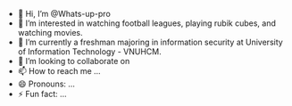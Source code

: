 - 👋 Hi, I’m @Whats-up-pro
- 👀 I’m interested in watching football leagues, playing rubik cubes, and watching movies.
- 🌱 I’m currently a freshman majoring in information security at University of Information Technology - VNUHCM.
- 💞️ I’m looking to collaborate on 
- 📫 How to reach me ...
- 😄 Pronouns: ...
- ⚡ Fun fact: ...

<!---
Whats-up-pro/Whats-up-pro is a ✨ special ✨ repository because its `README.md` (this file) appears on your GitHub profile.
You can click the Preview link to take a look at your changes.
--->

